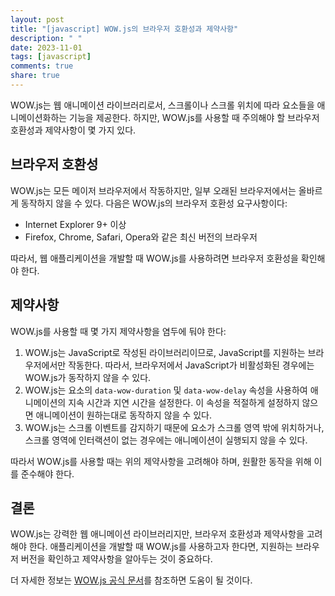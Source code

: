 ```yaml
---
layout: post
title: "[javascript] WOW.js의 브라우저 호환성과 제약사항"
description: " "
date: 2023-11-01
tags: [javascript]
comments: true
share: true
---
```


WOW.js는 웹 애니메이션 라이브러리로서, 스크롤이나 스크롤 위치에 따라 요소들을 애니메이션화하는 기능을 제공한다. 하지만, WOW.js를 사용할 때 주의해야 할 브라우저 호환성과 제약사항이 몇 가지 있다.

## 브라우저 호환성

WOW.js는 모든 메이저 브라우저에서 작동하지만, 일부 오래된 브라우저에서는 올바르게 동작하지 않을 수 있다. 다음은 WOW.js의 브라우저 호환성 요구사항이다:

- Internet Explorer 9+ 이상
- Firefox, Chrome, Safari, Opera와 같은 최신 버전의 브라우저

따라서, 웹 애플리케이션을 개발할 때 WOW.js를 사용하려면 브라우저 호환성을 확인해야 한다.

## 제약사항

WOW.js를 사용할 때 몇 가지 제약사항을 염두에 둬야 한다:

1. WOW.js는 JavaScript로 작성된 라이브러리이므로, JavaScript를 지원하는 브라우저에서만 작동한다. 따라서, 브라우저에서 JavaScript가 비활성화된 경우에는 WOW.js가 동작하지 않을 수 있다.
2. WOW.js는 요소의 `data-wow-duration` 및 `data-wow-delay` 속성을 사용하여 애니메이션의 지속 시간과 지연 시간을 설정한다. 이 속성을 적절하게 설정하지 않으면 애니메이션이 원하는대로 동작하지 않을 수 있다.
3. WOW.js는 스크롤 이벤트를 감지하기 때문에 요소가 스크롤 영역 밖에 위치하거나, 스크롤 영역에 인터랙션이 없는 경우에는 애니메이션이 실행되지 않을 수 있다.

따라서 WOW.js를 사용할 때는 위의 제약사항을 고려해야 하며, 원활한 동작을 위해 이를 준수해야 한다.

## 결론

WOW.js는 강력한 웹 애니메이션 라이브러리지만, 브라우저 호환성과 제약사항을 고려해야 한다. 애플리케이션을 개발할 때 WOW.js를 사용하고자 한다면, 지원하는 브라우저 버전을 확인하고 제약사항을 알아두는 것이 중요하다.

더 자세한 정보는 [WOW.js 공식 문서](https://wowjs.uk/docs.html)를 참조하면 도움이 될 것이다.